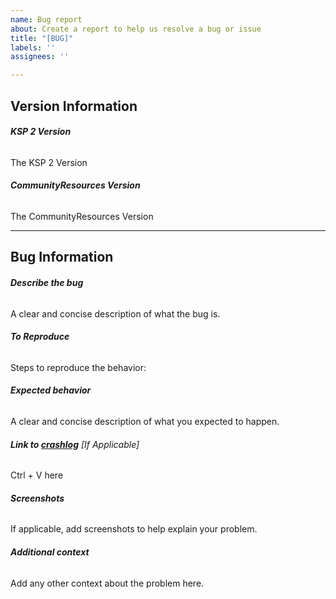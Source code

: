 ```yaml
---
name: Bug report
about: Create a report to help us resolve a bug or issue
title: "[BUG]"
labels: ''
assignees: ''

---
```


## Version Information

###### **KSP 2 Version**
The KSP 2 Version

###### **CommunityResources Version**
The CommunityResources Version

------------------------------

## Bug Information

###### **Describe the bug**
A clear and concise description of what the bug is.

###### **To Reproduce**
Steps to reproduce the behavior:

###### **Expected behavior**
A clear and concise description of what you expected to happen.

###### **Link to [crashlog](https://gist.github.com/)** *[If Applicable]*
Ctrl + V here

###### **Screenshots**
If applicable, add screenshots to help explain your problem.


###### **Additional context**
Add any other context about the problem here.
